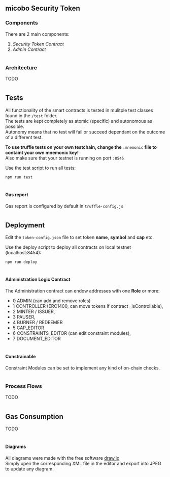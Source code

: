 ## micobo Security Token

### Components

There are 2 main components:

1. _Security Token Contract_  
2. _Admin Contract_

#
### Architecture

TODO
#
## Tests

All functionality of the smart contracts is tested in mulitple test classes found in the `/test` folder.  
The tests are kept completely as atomic (specific) and autonomous as possible.  
Autonomy means that no test will fail or succeed dependant on the outcome of a different test.

**To use truffle tests on your own testchain, change the** ``.mnemonic`` **file to containt your own mnemonic key!**  
Also make sure that your testnet is running on port ```:8545```

Use the test script to run all tests:
```
npm run test
```
#

#### Gas report

Gas report is configured by default in ``truffle-config.js``

#
## Deployment

Edit the ``token-config.json`` file to set token **name**, **symbol** and **cap** etc.

Use the deploy script to deploy all contracts on local testnet (localhost:8454):
```
npm run deploy
```
#
#### Administration Logic Contract

The Administration contract can endow addresses with one **Role** or more:

* 0 ADMIN   (can add and remove roles)
* 1 CONTROLLER (ERC1400, can move tokens if contract _isControllable),
* 2 MINTER / ISSUER,
* 3 PAUSER,
* 4 BURNER / REDEEMER
* 5 CAP_EDITOR
* 6 CONSTRAINTS_EDITOR (can edit constraint modules),
* 7 DOCUMENT_EDITOR

#

#### Constrainable

Constraint Modules can be set to implement any kind of on-chain checks.

#
### Process Flows

TODO



#
## Gas Consumption

TODO

#  
#### Diagrams

All diagrams were made with the free software [draw.io](draw.io)  
Simply open the corresponding XML file in the editor and export into JPEG to update any diagram.




